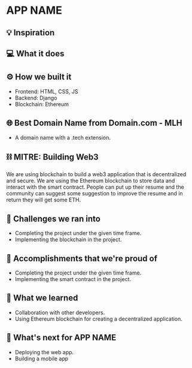 # APP NAME

## 💡 Inspiration

## 💻 What it does

## ⚙️ How we built it

- Frontend: HTML, CSS, JS
- Backend: Django
- Blockchain: Ethereum

## 🌐 Best Domain Name from Domain.com - MLH

- A domain name with a .tech extension.

## ⛓ MITRE: Building Web3

We are using blockchain to build a web3 application that is decentralized and secure. We are using the Ethereum blockchain to store data and interact with the smart contract. People can put up their resume and the community can suggest some suggestion to improve the resume and in return they will get some ETH.

## 🧠 Challenges we ran into

- Completing the project under the given time frame.
- Implementing the blockchain in the project.

## 🏅 Accomplishments that we're proud of

- Completing the project under the given time frame.
- Implementing the smart contract in the project.

## 📖 What we learned

- Collaboration with other developers.
- Using Ethereum blockchain for creating a decentralized application.

## 🚀 What's next for APP NAME

- Deploying the web app.
- Building a mobile app
